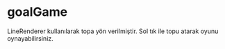 # goalGame
LineRenderer kullanılarak topa yön verilmiştir.
Sol tık ile topu atarak oyunu oynayabilirsiniz.
